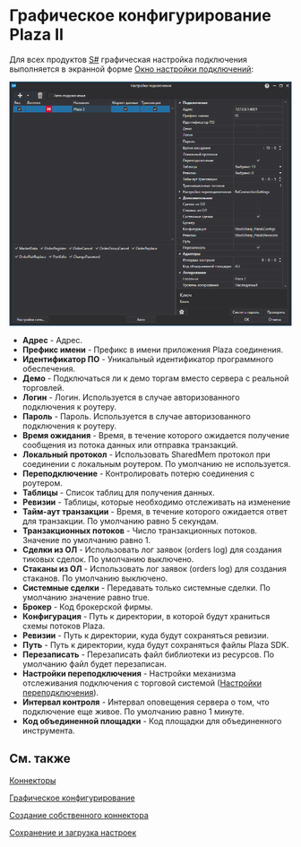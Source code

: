 # Графическое конфигурирование Plaza II

Для всех продуктов [S\#](../../../../api.md) графическая настройка подключения выполняется в экранной форме [Окно настройки подключений](../../../graphical_user_interface/connection_settings_window.md):

![API GUI Settings Plaza 2](../../../../../images/api_gui_settings_plaza2.png)

- **Адрес** \- Адрес.
- **Префикс имени** \- Префикс в имени приложения Plaza соединения.
- **Идентификатор ПО** \- Уникальный идентификатор программного обеспечения.
- **Демо** \- Подключаться ли к демо торгам вместо сервера с реальной торговлей.
- **Логин** \- Логин. Используется в случае авторизованного подключения к роутеру.
- **Пароль** \- Пароль. Используется в случае авторизованного подключения к роутеру.
- **Время ожидания** \- Время, в течение которого ожидается получение сообщения из потока данных или отправка транзакций.
- **Локальный протокол** \- Использовать SharedMem протокол при соединении с локальным роутером. По умолчанию не используется.
- **Переподключение** \- Контролировать потерю соединения с роутером.
- **Таблицы** \- Список таблиц для получения данных.
- **Ревизии** \- Таблицы, которые необходимо отслеживать на изменение
- **Тайм\-аут транзакции** \- Время, в течение которого ожидается ответ для транзакции. По умолчанию равно 5 секундам.
- **Транзакционных потоков** \- Число транзакционных потоков. Значение по умолчанию равно 1.
- **Сделки из ОЛ** \- Использовать лог заявок (orders log) для создания тиковых сделок. По умолчанию выключено.
- **Стаканы из ОЛ** \- Использовать лог заявок (orders log) для создания стаканов. По умолчанию выключено.
- **Системные сделки** \- Передавать только системные сделки. По умолчанию значение равно true.
- **Брокер** \- Код брокерской фирмы.
- **Конфигурация** \- Путь к директории, в которой будут храниться схемы потоков Plaza.
- **Ревизии** \- Путь к директории, куда будут сохраняться ревизии.
- **Путь** \- Путь к директории, куда будут сохраняться файлы Plaza SDK.
- **Перезаписать** \- Перезаписать файл библиотеки из ресурсов. По умолчанию файл будет перезаписан.
- **Настройки переподключения** \- Настройки механизма отслеживания подключения с торговой системой ([Настройки переподключения](../../reconnection_settings.md)). 
- **Интервал контроля** \- Интервал оповещения сервера о том, что подключение еще живое. По умолчанию равно 1 минуте. 
- **Код объединенной площадки** \- Код площадки для объединенного инструмента. 

## См. также

[Коннекторы](../../../connectors.md)

[Графическое конфигурирование](../../graphical_configuration.md)

[Создание собственного коннектора](../../creating_own_connector.md)

[Сохранение и загрузка настроек](../../save_and_load_settings.md)
